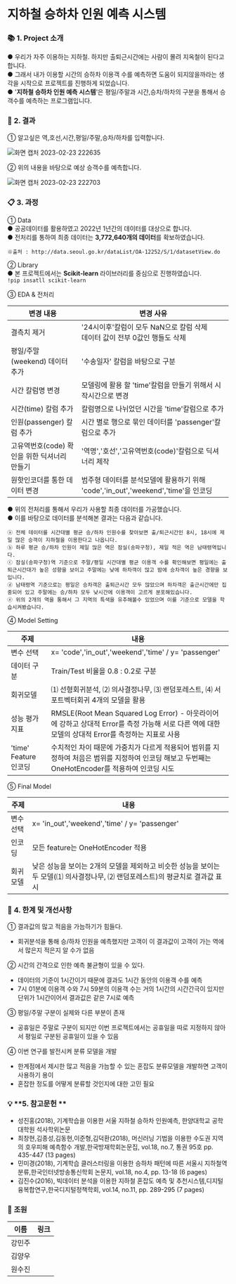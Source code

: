 # **지하철 승하차 인원 예측 시스템**
### 📚 **1. Project 소개**
● 우리가 자주 이용하는 지하철. 하지만 출퇴근시간에는 사람이 몰려 지옥철이 된다고 합니다. <br>
● 그래서 내가 이용할 시간의 승하차 이용객 수를 예측하면 도움이 되지않을까라는 생각을 시작으로 프로젝트를 진행하게 되었습니다. <br>
● '**지하철 승하차 인원 예측 시스템**'은 평일/주말과 시간,승차/하차의 구분을 통해서 승객수를 예측하는 프로그램입니다.
### 📌 **2. 결과**
① 알고싶은 역,호선,시간,평일/주말,승차/하차를 입력합니다. <br>

![화면 캡처 2023-02-23 222635](https://user-images.githubusercontent.com/122879832/220920761-b3cbf245-1411-41f1-b672-7171a6b8998a.png) <br>

② 위의 내용을 바탕으로 예상 승객수를 예측합니다. <br>

![화면 캡처 2023-02-23 222703](https://user-images.githubusercontent.com/122879832/220920383-d198b677-5a72-4b6a-b911-08fad8d8df45.png) <br>
### 📋 **3. 과정**
① Data<br>
● 공공데이터를 활용하였고 2022년 1년간의 데이터를 대상으로 합니다.<br>
● 전처리를 통하여 최종 데이터는 **3,772,640개의 데이터**를 확보하였습니다.
```
※출처 : http://data.seoul.go.kr/dataList/OA-12252/S/1/datasetView.do
```

② Library <br>
● 본 프로젝트에서는 **Scikit-learn** 라이브러리를 중심으로 진행하였습니다. <br>
```!pip insatll scikit-learn``` <br>

③ EDA & 전처리 <br>

| 변경 내용 | 변경 사유 |
| --------- | ------------------ |
| 결측치 제거 | '24시이후'칼럼이 모두 NaN으로 칼럼 삭제<br> 데이터 값이 전부 0값인 행들도 삭제 |
| 평일/주말(weekend) 데이터 추가 | '수송일자' 칼럼을 바탕으로 구분 |
| 시간 칼럼명 변경 | 모델링에 활용 할 'time'칼럼을 만들기 위해서 시작시간으로 변경 |
| 시간(time) 칼럼 추가 | 칼럼명으로 나뉘었던 시간을 'time'칼럼으로 추가 |
| 인원(passenger) 칼럼 추가 | 시간 별로 행으로 묶인 데이터를 'passenger'칼럼으로 추가 |
| 고유역번호(code) 확인을 위한 딕셔너리 만들기 | '역명','호선','고유역번호(code)'칼럼으로 딕셔너리 제작 |
| 원핫인코더를 통한 데이터 변경 | 범주형 데이터를 분석모델에 활용하기 위해 'code','in_out','weekend','time'을 인코딩 |

● 위의 전처리를 통해서 우리가 사용할 최종 데이터를 가공했습니다. <br>
● 이를 바탕으로 데이터를 분석해본 결과는 다음과 같습니다. <br>
```
ⓐ 전체 데이터를 시간대별 평균 승/하차 인원수를 찾아보면 출/퇴근시간인 8시, 18시에 제일 많은 승객이 지하철을 이용한다고 나옵니다. 
ⓑ 하루 평균 승/하차 인원이 제일 많은 역은 잠실(송파구청), 제일 적은 역은 남태령역입니다. 
ⓒ 잠실(송파구청)역 기준으로 주말/평일 시간대별 평균 이용객 수를 확인해보면 평일에는 출퇴근시간대가 높은 성향을 보이고 주말에는 낮에 하차객이 많고 밤에 승차객이 높은 경향을 보입니다. 
ⓓ 남태령역 기준으로는 평일은 승차객은 출퇴근시간 모두 많았으며 하차객은 출근시간에만 집중되어 있고 주말에는 승/하차 모두 낮시간에 이용객이 고르게 분포해있습니다. 
ⓔ 위의 2개의 역을 통해서 그 지역의 특색을 유추해볼수 있었으며 이를 기준으로 모델을 학습시켜봤습니다. 
```

④ Model Setting <br>

| 주제 | 내용 |
| --------- | ------------------ |
| 변수 선택 | x= 'code','in_out','weekend','time' / y= 'passenger' |
| 데이터 구분 | Train/Test 비율을 0.8 : 0.2로 구분 |
| 회귀모델 | ⑴ 선형회귀분석, ⑵ 의사결정나무, ⑶ 랜덤포레스트, ⑷ 서포트벡터회귀 4개의 모델을 활용  |
| 성능 평가 지표 | RMSLE(Root Mean Squared Log Error) - 아웃라이어에 강하고 상대적 Error를 측정 가능해 서로 다른 역에 대한 모델의 상대적 Error를 측정하는 지표로 사용 |
| 'time' Feature 인코딩 | 수치적인 차이 때문에 가중치가 다르게 적용되어 범위를 지정하여 처음은 범위를 지정하여 인코딩 해보고 두번째는 OneHotEncoder를 적용하여 인코딩 시도 |

⑤ Final Model <br>

| 주제 | 내용 |
| ------------- | ------------------ |
| 변수 선택 | x= 'in_out','weekend','time' / y= 'passenger' |
| 인코딩 | 모든 feature는 OneHotEncoder 적용  |
| 회귀모델 | 낮은 성능을 보이는 2개의 모델을 제외하고 비슷한 성능을 보이는 두 모델(⑴ 의사결정나무, ⑵ 랜덤포레스트)의 평균치로 결과값 표시 |

### 🔎 **4. 한계 및 개선사항** <br>
① 결과값의 많고 적음을 가늠하기가 힘들다.<br>
  - 회귀분석을 통해 승/하차 인원을 예측했지만 고객이 이 결과값이 고객이 가는 역에서 많은지 적은지 알 수가 없음<br>

② 시간의 간격으로 인한 예측 불균형이 있을 수 있다.
  - 데이터의 기준이 1시간이기 때문에 결과도 1시간 동안의 이용객 수를 예측<br>
  - 7시 01분에 이용객 수와 7시 59분의 이용객 수는 거의 1시간의 시간간극이 있지만 단위가 1시간이어서 결과값은 같은 7시로 예측<br>

③ 평일/주말 구분이 실제와 다른 부분이 존재
  - 공휴일은 주말로 구분이 되지만 이번 프로젝트에서는 공휴일을 따로 지정하지 않아서 평일로 구분된 공휴일이 있을 수 있음<br>

④ 이번 연구를 발전시켜 분류 모델을 개발
  - 한계점에서 제시한 많고 적음을 가늠할 수 있는 혼잡도 분류모델을 개발하면 고객이 사용하기 용이<br>
  - 혼잡한 정도를 어떻게 분류할 것인지에 대한 고민 필요<br>


### 💡 **5. 참고문헌 **
- 성진홍(2018), 기계학습을 이용한 서울 지하철 승하차 인원예측, 한양대학교 공학대학원 석사학위논문
- 최창현,김종성,김동현,이준형,김덕환(2018), 머신러닝 기법을 이용한 수도권 지역의 호우피해 예측함수 개발,한국방재학회논문집,
vol.18, no.7, 통권 95호 pp. 435-447 (13 pages)
- 민미경(2018), 기계학습 클러스터링을 이용한 승하차 패턴에 따른 서울시 지하철역 분류,한국인터넷방송통신학회 논문지,
vol.18, no.4, pp. 13-18 (6 pages)
- 김진수(2016), 빅데이터 분석을 이용한 지하철 혼잡도 예측 및 추천시스템,디지털융복합연구,한국디지털정책학회,
vol.14, no.11, pp. 289-295 (7 pages)

### 🌈 **조원**

| 이름 | 링크 |
| ------------- | ------------------ |
| 강민주 |  |
| 김양우 |  |
| 원수진 |  |
